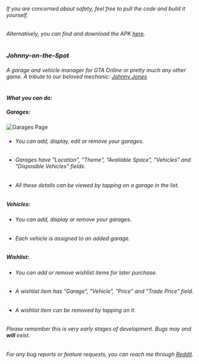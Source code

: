 ###### _If you are concerned about safety, feel free to pull the code and build it yourself._
###### _Alternatively, you can find and download the APK [here](./apk/)._
#
### _Johnny-on-the-Spot_
###### A garage and vehicle manager for GTA Online or pretty much any other game. A tribute to our beloved mechanic: [Johnny Jones](https://gta.fandom.com/wiki/Garage_Mechanic)
#
#### _What you can do:_
##### _Garages:_

![Garages Page](https://user-images.githubusercontent.com/22921090/219884237-442fe2b0-1d47-4680-b0f2-bac34f6ee675.jpg)

* ###### You can add, display, edit or remove your garages.
* ###### Garages have "Location", "Theme", "Available Space", "Vehicles" and "Disposible Vehicles" fields.
* ###### All these details can be viewed by tapping on a garage in the list.
##### _Vehicles:_
* ###### You can add, display or remove your garages.
* ###### Each vehicle is assigned to an added garage.
##### _Wishlist:_
* ###### You can add or remove wishlist items for later purchase.
* ###### A wishlist item has "Garage", "Vehicle", "Price" and "Trade Price" field.
* ###### A wishlist item can be removed by tapping on it.
###### _Please remember this is very early stages of development. Bugs may and **will** exist._
###### _For any bug reports or feature requests, you can reach me through [Reddit](https://www.reddit.com/user/yedifaktoriyel)._
